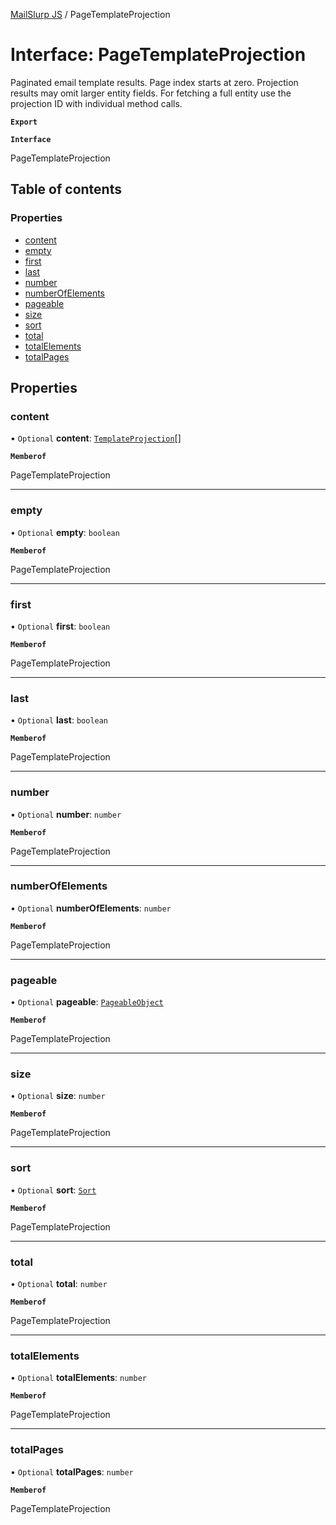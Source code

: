 [MailSlurp JS](../README.md) / PageTemplateProjection

# Interface: PageTemplateProjection

Paginated email template results. Page index starts at zero. Projection results may omit larger entity fields. For fetching a full entity use the projection ID with individual method calls.

**`Export`**

**`Interface`**

PageTemplateProjection

## Table of contents

### Properties

- [content](PageTemplateProjection.md#content)
- [empty](PageTemplateProjection.md#empty)
- [first](PageTemplateProjection.md#first)
- [last](PageTemplateProjection.md#last)
- [number](PageTemplateProjection.md#number)
- [numberOfElements](PageTemplateProjection.md#numberofelements)
- [pageable](PageTemplateProjection.md#pageable)
- [size](PageTemplateProjection.md#size)
- [sort](PageTemplateProjection.md#sort)
- [total](PageTemplateProjection.md#total)
- [totalElements](PageTemplateProjection.md#totalelements)
- [totalPages](PageTemplateProjection.md#totalpages)

## Properties

### content

• `Optional` **content**: [`TemplateProjection`](TemplateProjection.md)[]

**`Memberof`**

PageTemplateProjection

___

### empty

• `Optional` **empty**: `boolean`

**`Memberof`**

PageTemplateProjection

___

### first

• `Optional` **first**: `boolean`

**`Memberof`**

PageTemplateProjection

___

### last

• `Optional` **last**: `boolean`

**`Memberof`**

PageTemplateProjection

___

### number

• `Optional` **number**: `number`

**`Memberof`**

PageTemplateProjection

___

### numberOfElements

• `Optional` **numberOfElements**: `number`

**`Memberof`**

PageTemplateProjection

___

### pageable

• `Optional` **pageable**: [`PageableObject`](PageableObject.md)

**`Memberof`**

PageTemplateProjection

___

### size

• `Optional` **size**: `number`

**`Memberof`**

PageTemplateProjection

___

### sort

• `Optional` **sort**: [`Sort`](Sort.md)

**`Memberof`**

PageTemplateProjection

___

### total

• `Optional` **total**: `number`

**`Memberof`**

PageTemplateProjection

___

### totalElements

• `Optional` **totalElements**: `number`

**`Memberof`**

PageTemplateProjection

___

### totalPages

• `Optional` **totalPages**: `number`

**`Memberof`**

PageTemplateProjection
